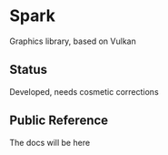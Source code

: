 # Spark
Graphics library, based on Vulkan
## Status
Developed, needs cosmetic corrections
## Public Reference
The docs will be here
